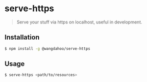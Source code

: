 # serve-https
> Serve your stuff via https on localhost, useful in development.

## Installation

```bash
$ npm install -g @wangdahoo/serve-https
```

## Usage

```bash
$ serve-https <path/to/resources>
```
